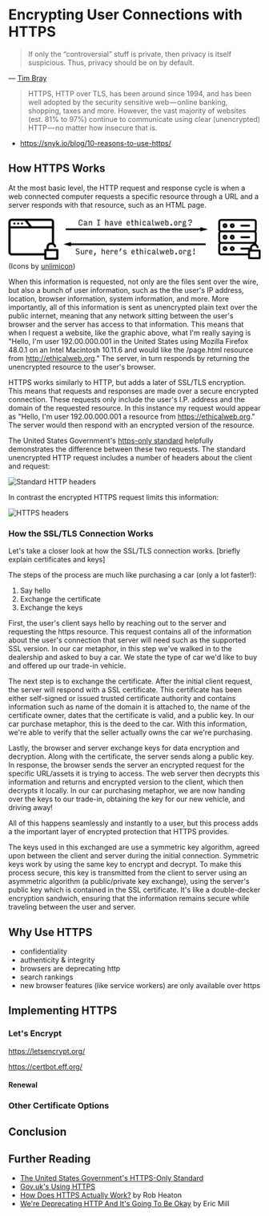 # Encrypting User Connections with HTTPS

> If only the “controversial” stuff is private, then privacy is itself suspicious. Thus, privacy should be on by default.

— [Tim Bray](https://www.tbray.org/ongoing/When/201x/2012/12/02/HTTPS)

> HTTPS, HTTP over TLS, has been around since 1994, and has been well adopted by the security sensitive web — online banking, shopping, taxes and more. However, the vast majority of websites (est. 81% to 97%) continue to communicate using clear (unencrypted) HTTP — no matter how insecure that is.

  - https://snyk.io/blog/10-reasons-to-use-https/

## How HTTPS Works

At the most basic level, the HTTP request and response cycle is when a web connected computer requests a specific resource through a URL and a server responds with that resource, such as an HTML page.

![HTTP request/response cycle](img/http.png)
(Icons by [unlimicon](https://thenounproject.com/unlimicon/))

When this information is requested, not only are the files sent over the wire, but also a bunch of user information, such as the the user's IP address, location, browser information, system information, and more. More importantly, all of this information is sent as unencrypted plain text over the public internet, meaning that any network sitting between the user's browser and the server has access to that information.  This means that when I request a website, like the graphic above, what I'm really saying is "Hello, I'm user 192.00.000.001 in the United States using Mozilla Firefox 48.0.1 on an Intel Macintosh 10.11.6 and would like the /page.html resource from http://ethicalweb.org." The server, in turn responds by returning the unencrypted resource to the user's browser.

HTTPS works similarly to HTTP, but adds a later of SSL/TLS encryption. This means that requests and responses are made over a secure encrypted connection. These requests only include the user's I.P. address and the domain of the requested resource. In this instance my request would appear as "Hello, I'm user 192.00.000.001 a resource from https://ethicalweb.org." The server would then respond with an encrypted version of the resource.

The United States Government's [https-only standard](https://https.cio.gov/faq/#what-does-https-do?) helpfully demonstrates the difference between these two requests. The standard unencrypted HTTP request includes a number of headers about the client and request:

![Standard HTTP headers](https://https.cio.gov/assets/images/with-http-headers.png)

In contrast the encrypted HTTPS request limits this information:

![HTTPS headers](https://https.cio.gov/assets/images/with-https-headers.png)

### How the SSL/TLS Connection Works

Let's take a closer look at how the SSL/TLS connection works. [briefly explain certificates and keys]

The steps of the process are much like purchasing a car (only a lot faster!):

1. Say hello
3. Exchange the certificate
4. Exchange the keys

First, the user's client says hello by reaching out to the server and requesting the https resource. This request contains all of the information about the user's connection that server will need such as the supported SSL version. In our car metaphor, in this step we've walked in to the dealership and asked to buy a car. We state the type of car we'd like to buy and offered up our trade-in vehicle.

The next step is to exchange the certificate. After the initial client request, the server will respond with a SSL certificate. This certificate has been either self-signed or issued trusted certificate authority and contains information such as name of the domain it is attached to, the name of the certificate owner, dates that the certificate is valid, and a public key. In our car purchase metaphor, this is the deed to the car. With this information, we're able to verify that the seller actually owns the car we're purchasing.

Lastly, the browser and server exchange keys for data encryption and decryption. Along with the certificate, the server sends along a public key. In response, the browser sends the server an encrypted request for the specific URL/assets it is trying to access. The web server then decrypts this information and returns and encrypted version to the client, which then decrypts it locally. In our car purchasing metaphor, we are now handing over the keys to our trade-in, obtaining the key for our new vehicle, and driving away!

All of this happens seamlessly and instantly to a user, but this process adds a the important layer of encrypted protection that HTTPS provides.

<ASIDE>
The keys used in this exchanged are use a symmetric key algorithm, agreed upon between the client and server during the initial connection. Symmetric keys work by using the same key to encrypt and decrypt. To make this process secure, this key is transmitted from the client to server using an asymmetric algorithm (a public/private key exchange), using the server's public key which is contained in the SSL certificate. It's like a double-decker encryption sandwich, ensuring that the information remains secure while traveling between the user and server.
</ASIDE>


## Why Use HTTPS

- confidentiality
- authenticity & integrity
- browsers are deprecating http
- search rankings
- new browser features (like service workers) are only available over https

## Implementing HTTPS

### Let's Encrypt

https://letsencrypt.org/

https://certbot.eff.org/

#### Renewal

### Other Certificate Options

## Conclusion

## Further Reading

- [The United States Government's HTTPS-Only Standard](https://https.cio.gov/)
- [Gov.uk's Using HTTPS](https://www.gov.uk/service-manual/technology/using-https)
- [How Does HTTPS Actually Work?](http://robertheaton.com/2014/03/27/how-does-https-actually-work/) by Rob Heaton
- [We're Deprecating HTTP And It's Going To Be Okay](https://konklone.com/post/were-deprecating-http-and-its-going-to-be-okay) by Eric Mill
